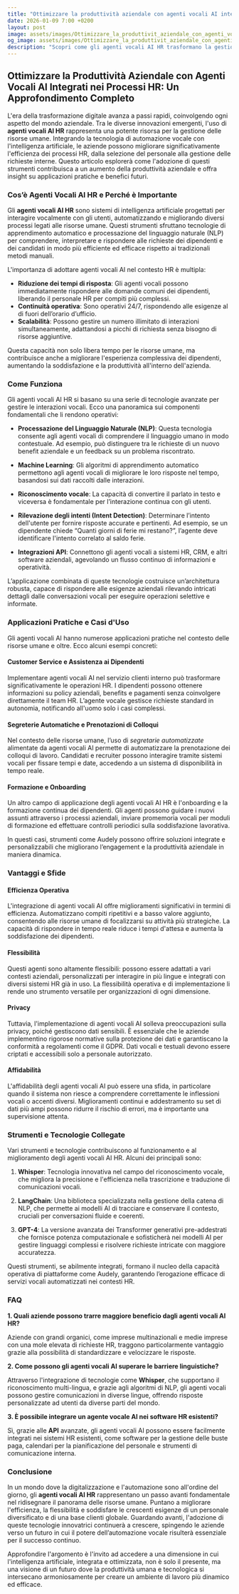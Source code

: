 ```yaml
---
title: "Ottimizzare la produttività aziendale con agenti vocali AI integrati nei processi HR"
date: 2026-01-09 7:00 +0200
layout: post
image: assets/images/Ottimizzare_la_produttivit_aziendale_con_agenti_vocali_AI_integrati_nei_processi_HR.jpg
og_image: assets/images/Ottimizzare_la_produttivit_aziendale_con_agenti_vocali_AI_integrati_nei_processi_HR.jpg
description: "Scopri come gli agenti vocali AI HR trasformano la gestione HR, migliorando selezione e formazione risorse umane velocemente e in modo efficace."
---
```


## Ottimizzare la Produttività Aziendale con Agenti Vocali AI Integrati nei Processi HR: Un Approfondimento Completo

L'era della trasformazione digitale avanza a passi rapidi, coinvolgendo ogni aspetto del mondo aziendale. Tra le diverse innovazioni emergenti, l'uso di **agenti vocali AI HR** rappresenta una potente risorsa per la gestione delle risorse umane. Integrando la tecnologia di automazione vocale con l'intelligenza artificiale, le aziende possono migliorare significativamente l'efficienza dei processi HR, dalla selezione del personale alla gestione delle richieste interne. Questo articolo esplorerà come l'adozione di questi strumenti contribuisca a un aumento della produttività aziendale e offra insight su applicazioni pratiche e benefici futuri. 

### Cos’è Agenti Vocali AI HR e Perché è Importante

Gli **agenti vocali AI HR** sono sistemi di intelligenza artificiale progettati per interagire vocalmente con gli utenti, automatizzando e migliorando diversi processi legati alle risorse umane. Questi strumenti sfruttano tecnologie di apprendimento automatico e processazione del linguaggio naturale (NLP) per comprendere, interpretare e rispondere alle richieste dei dipendenti e dei candidati in modo più efficiente ed efficace rispetto ai tradizionali metodi manuali.

L'importanza di adottare agenti vocali AI nel contesto HR è multipla:

- **Riduzione dei tempi di risposta**: Gli agenti vocali possono immediatamente rispondere alle domande comuni dei dipendenti, liberando il personale HR per compiti più complessi.
- **Continuità operativa**: Sono operativi 24/7, rispondendo alle esigenze al di fuori dell’orario d’ufficio.
- **Scalabilità**: Possono gestire un numero illimitato di interazioni simultaneamente, adattandosi a picchi di richiesta senza bisogno di risorse aggiuntive.

Questa capacità non solo libera tempo per le risorse umane, ma contribuisce anche a migliorare l'esperienza complessiva dei dipendenti, aumentando la soddisfazione e la produttività all'interno dell'azienda.

### Come Funziona

Gli agenti vocali AI HR si basano su una serie di tecnologie avanzate per gestire le interazioni vocali. Ecco una panoramica sui componenti fondamentali che li rendono operativi:

- **Processazione del Linguaggio Naturale (NLP)**: Questa tecnologia consente agli agenti vocali di comprendere il linguaggio umano in modo contestuale. Ad esempio, può distinguere tra le richieste di un nuovo benefit aziendale e un feedback su un problema riscontrato.
  
- **Machine Learning**: Gli algoritmi di apprendimento automatico permettono agli agenti vocali di migliorare le loro risposte nel tempo, basandosi sui dati raccolti dalle interazioni.

- **Riconoscimento vocale**: La capacità di convertire il parlato in testo e viceversa è fondamentale per l’interazione continua con gli utenti.
  
- **Rilevazione degli intenti (Intent Detection)**: Determinare l’intento dell'utente per fornire risposte accurate e pertinenti. Ad esempio, se un dipendente chiede “Quanti giorni di ferie mi restano?”, l’agente deve identificare l'intento correlato al saldo ferie.

- **Integrazioni API**: Connettono gli agenti vocali a sistemi HR, CRM, e altri software aziendali, agevolando un flusso continuo di informazioni e operatività.

L’applicazione combinata di queste tecnologie costruisce un’architettura robusta, capace di rispondere alle esigenze aziendali rilevando intricati dettagli dalle conversazioni vocali per eseguire operazioni selettive e informate.

### Applicazioni Pratiche e Casi d'Uso

Gli agenti vocali AI hanno numerose applicazioni pratiche nel contesto delle risorse umane e oltre. Ecco alcuni esempi concreti:

#### Customer Service e Assistenza ai Dipendenti

Implementare agenti vocali AI nel servizio clienti interno può trasformare significativamente le operazioni HR. I dipendenti possono ottenere informazioni su policy aziendali, benefits e pagamenti senza coinvolgere direttamente il team HR. L’agente vocale gestisce richieste standard in autonomia, notificando all'uomo solo i casi complessi.

#### Segreterie Automatiche e Prenotazioni di Colloqui

Nel contesto delle risorse umane, l’uso di *segretarie automatizzate* alimentate da agenti vocali AI permette di automatizzare la prenotazione dei colloqui di lavoro. Candidati e recruiter possono interagire tramite sistemi vocali per fissare tempi e date, accedendo a un sistema di disponibilità in tempo reale.

#### Formazione e Onboarding

Un altro campo di applicazione degli agenti vocali AI HR è l'onboarding e la formazione continua dei dipendenti. Gli agenti possono guidare i nuovi assunti attraverso i processi aziendali, inviare promemoria vocali per moduli di formazione ed effettuare controlli periodici sulla soddisfazione lavorativa.

In questi casi, strumenti come Audely possono offrire soluzioni integrate e personalizzabili che migliorano l’engagement e la produttività aziendale in maniera dinamica.

### Vantaggi e Sfide

#### Efficienza Operativa

L'integrazione di agenti vocali AI offre miglioramenti significativi in termini di efficienza. Automatizzano compiti ripetitivi e a basso valore aggiunto, consentendo alle risorse umane di focalizzarsi su attività più strategiche. La capacità di rispondere in tempo reale riduce i tempi d'attesa e aumenta la soddisfazione dei dipendenti.

#### Flessibilità

Questi agenti sono altamente flessibili: possono essere adattati a vari contesti aziendali, personalizzati per interagire in più lingue e integrati con diversi sistemi HR già in uso. La flessibilità operativa e di implementazione li rende uno strumento versatile per organizzazioni di ogni dimensione.

#### Privacy

Tuttavia, l'implementazione di agenti vocali AI solleva preoccupazioni sulla privacy, poiché gestiscono dati sensibili. È essenziale che le aziende implementino rigorose normative sulla protezione dei dati e garantiscano la conformità a regolamenti come il GDPR. Dati vocali e testuali devono essere criptati e accessibili solo a personale autorizzato.

#### Affidabilità

L'affidabilità degli agenti vocali AI può essere una sfida, in particolare quando il sistema non riesce a comprendere correttamente le inflessioni vocali o accenti diversi. Miglioramenti continui e addestramento su set di dati più ampi possono ridurre il rischio di errori, ma è importante una supervisione attenta.

### Strumenti e Tecnologie Collegate

Vari strumenti e tecnologie contribuiscono al funzionamento e al miglioramento degli agenti vocali AI HR. Alcuni dei principali sono:

1. **Whisper**: Tecnologia innovativa nel campo del riconoscimento vocale, che migliora la precisione e l'efficienza nella trascrizione e traduzione di comunicazioni vocali.
   
2. **LangChain**: Una biblioteca specializzata nella gestione della catena di NLP, che permette ai modelli AI di tracciare e conservare il contesto, cruciali per conversazioni fluide e coerenti.

3. **GPT-4**: La versione avanzata dei Transformer generativi pre-addestrati che fornisce potenza computazionale e sofisticherà nei modelli AI per gestire linguaggi complessi e risolvere richieste intricate con maggiore accuratezza.

Questi strumenti, se abilmente integrati, formano il nucleo della capacità operativa di piattaforme come Audely, garantendo l’erogazione efficace di servizi vocali automatizzati nei contesti HR.

### FAQ

**1. Quali aziende possono trarre maggiore beneficio dagli agenti vocali AI HR?**

Aziende con grandi organici, come imprese multinazionali e medie imprese con una mole elevata di richieste HR, traggono particolarmente vantaggio grazie alla possibilità di standardizzare e velocizzare le risposte.

**2. Come possono gli agenti vocali AI superare le barriere linguistiche?**

Attraverso l'integrazione di tecnologie come **Whisper**, che supportano il riconoscimento multi-lingua, e grazie agli algoritmi di NLP, gli agenti vocali possono gestire comunicazioni in diverse lingue, offrendo risposte personalizzate ad utenti da diverse parti del mondo.

**3. È possibile integrare un agente vocale AI nei software HR esistenti?**

Sì, grazie alle **API** avanzate, gli agenti vocali AI possono essere facilmente integrati nei sistemi HR esistenti, come software per la gestione delle buste paga, calendari per la pianificazione del personale e strumenti di comunicazione interna.

### Conclusione

In un mondo dove la digitalizzazione e l'automazione sono all'ordine del giorno, gli **agenti vocali AI HR** rappresentano un passo avanti fondamentale nel ridisegnare il panorama delle risorse umane. Puntano a migliorare l'efficienza, la flessibilità e soddisfare le crescenti esigenze di un personale diversificato e di una base clienti globale. Guardando avanti, l'adozione di queste tecnologie innovatrici continuerà a crescere, spingendo le aziende verso un futuro in cui il potere dell’automazione vocale risulterà essenziale per il successo continuo.

Approfondire l'argomento è l'invito ad accedere a una dimensione in cui l'intelligenza artificiale, integrata e ottimizzata, non è solo il presente, ma una visione di un futuro dove la produttività umana e tecnologica si intersecano armoniosamente per creare un ambiente di lavoro più dinamico ed efficace.